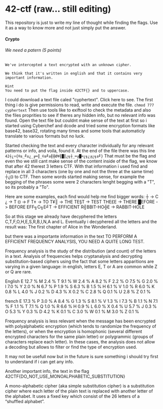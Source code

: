 # 42-ctf (raw... still editing)
This repository is just to write my line of thought while finding the flags.
Use it as a way to know more and not just simply put the answer.

#### Crypto
###### We need a patern (5 points)

```
We've intercepted a text encrypted with an unknown cipher.

We think that it's written in english and that it contains very important information.

Hint
You need to put the flag inside 42CTF{} and to uppercase.
```

I could download a text file caled "cyphertext". Click here to see.
The first thing i do is give permissions to read, write and execute the file. `chmod 777 cyphertext`
Then use tools like to exiftool to check the metadata and also the files proprities to see if theres any hidden info, but no relevant info was found.
Open the text file but couldnt make sense of the text at first so i started using Cyberchef and dcode and tried some encryption formats like base42, base32, rotating many times and some tools that automaticly translate to various formats but no luck.

Started checking the text and every character individually for any relevant patterns or info, and voila, found it.
At the end of the file there was this line `42┼¿¤{®±_╝±¿_╔═║_©±╝±╣╬Ø¥╣█║¿╗┼_═╔█═¿╗¿╔¿╗±╝}`
That must be the flag and even tho we still cant make sense of the content inside of the flag, we know that after 42 therest 3 letters CTF.
With that information i used find and replace in all 3 characters (one by one and not the three at the same time) ┼¿¤ to CTF.
Then some words started making sense, for example the begging of the phrases some were 2 characters lenght begging with a "T", so its probably a "To".

Here are some examples, each find would help me find bigger words:
┼ -> C
¿ -> T
¤ -> F
T± -> TO
T¥║ -> THE
TE§T -> TEST
THE£E -> THERE
█EFORE -> BEFORE
EFF╗C╗E╝T -> EFFICIENT
R╣BBIT-HO╬E -> RABBIT-HOLE

So at this stage we already have decyphered the letters C,T,F,O,H,E,S,R,B,I,N,A and L.
Eventually i decyphered all the letters and the result was:
The first chapter of Alice in the Wonderland.

but there was a importante information in the text
TO PERFORM A EFFICIENT FREQUENCY ANALYSIS, YOU NEED A QUITE LONG TEST.

Frequency analysis is the study of the distribution (and count) of the letters in a text. Analysis of frequencies helps cryptanalysis and decrypting substitution-based ciphers using the fact that some letters apparitions are varying in a given language: in english, letters E, T or A are common while Z or Q are rare.

English
E	12.7 %	M	2.4 %
T	9.1 %	W	2.4 %
A	8.2 %	F	2.2 %
O	7.5 %	G	2.0 %
I	7.0 %	Y	2.0 %
N	6.7 %	P	1.9 %
S	6.3 %	B	1.5 %
H	6.1 %	V	1.0 %
R	6.0 %	K	0.8 %
L	4.0 %	J	0.2 %
D	4.3 %	X	0.2 %
C	2.8 %	Q	0.1 %
U	2.8 %	Z	0.1 %

french
E	17.3 %	P	3.0 %
A	8.4 %	G	1.3 %
S	8.1 %	V	1.3 %
I	7.3 %	B	1.1 %
N	7.1 %	F	1.1 %
T	7.1 %	Q	1.0 %
R	6.6 %	H	0.9 %
L	6.0 %	X	0.4 %
U	5.7 %	J	0.3 %
O	5.3 %	Y	0.3 %
D	4.2 %	K	0.1 %
C	3.0 %	W	0.1 %
M	3.0 %	Z	0.1 %

Frequency analysis is less relevant when the message has been encrypted with polyalphabetic encryption (which tends to randomize the frequency of the letters), or when the encryption is homophonic (several different encrypted characters for the same plain letter) or polygrammic (groups of characters replace each letter). In these cases, the analysis does not allow a decoding but allows to filter or find the type of encryption used.

It may not be usefull now but in the future is sure something i should try first to understand if i can get any info.

Another important info, the text in the flag 42CTF{DO_NOT_USE_MONOALPHABETIC_SUBSTITUTION}

A mono-alphabetic cipher (aka simple substitution cipher) is a substitution cipher where each letter of the plain text is replaced with another letter of the alphabet. It uses a fixed key which consist of the 26 letters of a “shuffled alphabet”.
